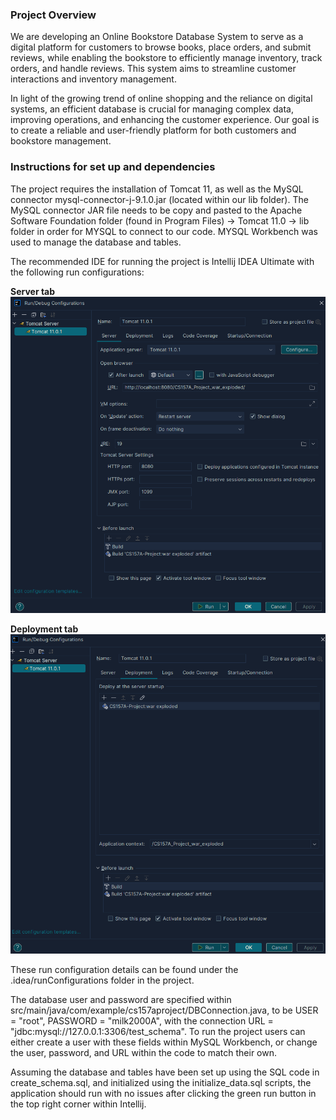 ### Project Overview

We are developing an Online Bookstore Database System to serve as a digital platform for customers to browse books, place orders, and submit reviews, while enabling the bookstore to efficiently manage inventory, track orders, and handle reviews. This system aims to streamline customer interactions and inventory management. 

In light of the growing trend of online shopping and the reliance on digital systems, an efficient database is crucial for managing complex data, improving operations, and enhancing the customer experience. Our goal is to create a reliable and user-friendly platform for both customers and bookstore management.

### Instructions for set up and dependencies

The project requires the installation of Tomcat 11, as well as the MySQL connector mysql-connector-j-9.1.0.jar (located within our lib folder). The  MySQL connector JAR file needs to be copy and pasted to the Apache Software Foundation folder (found in Program Files) -> Tomcat 11.0 -> lib folder in order for MYSQL to connect to our code. MYSQL Workbench was used to manage the database and tables. 

The recommended IDE for running the project is Intellij IDEA Ultimate with the following run configurations:

**Server tab**
![img.png](README_images/img.png)

**Deployment tab**
![img.png](README_images/img2.png)

These run configuration details can be found under the .idea/runConfigurations folder in the project.

The database user and password are specified within src/main/java/com/example/cs157aproject/DBConnection.java, to be USER = "root", PASSWORD = "milk2000A", with the connection URL = "jdbc:mysql://127.0.0.1:3306/test_schema". To run the project users can either create a user with these fields within MySQL Workbench, or change the user, password, and URL within the code to match their own.

Assuming the database and tables have been set up using the SQL code in create_schema.sql, and initialized using the initialize_data.sql scripts, the application should run with no issues after clicking the green run button in the top right corner within Intellij.
